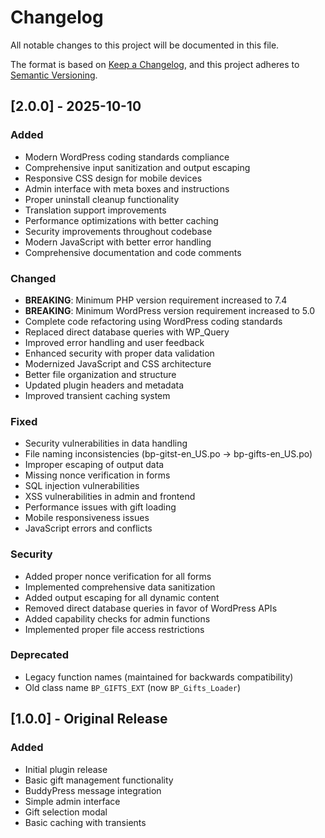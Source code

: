 # Changelog

All notable changes to this project will be documented in this file.

The format is based on [Keep a Changelog](https://keepachangelog.com/en/1.0.0/),
and this project adheres to [Semantic Versioning](https://semver.org/spec/v2.0.0.html).

## [2.0.0] - 2025-10-10

### Added
- Modern WordPress coding standards compliance
- Comprehensive input sanitization and output escaping
- Responsive CSS design for mobile devices
- Admin interface with meta boxes and instructions
- Proper uninstall cleanup functionality
- Translation support improvements
- Performance optimizations with better caching
- Security improvements throughout codebase
- Modern JavaScript with better error handling
- Comprehensive documentation and code comments

### Changed
- **BREAKING**: Minimum PHP version requirement increased to 7.4
- **BREAKING**: Minimum WordPress version requirement increased to 5.0
- Complete code refactoring using WordPress coding standards
- Replaced direct database queries with WP_Query
- Improved error handling and user feedback
- Enhanced security with proper data validation
- Modernized JavaScript and CSS architecture
- Better file organization and structure
- Updated plugin headers and metadata
- Improved transient caching system

### Fixed
- Security vulnerabilities in data handling
- File naming inconsistencies (bp-gitst-en_US.po → bp-gifts-en_US.po)
- Improper escaping of output data
- Missing nonce verification in forms
- SQL injection vulnerabilities
- XSS vulnerabilities in admin and frontend
- Performance issues with gift loading
- Mobile responsiveness issues
- JavaScript errors and conflicts

### Security
- Added proper nonce verification for all forms
- Implemented comprehensive data sanitization
- Added output escaping for all dynamic content
- Removed direct database queries in favor of WordPress APIs
- Added capability checks for admin functions
- Implemented proper file access restrictions

### Deprecated
- Legacy function names (maintained for backwards compatibility)
- Old class name `BP_GIFTS_EXT` (now `BP_Gifts_Loader`)

## [1.0.0] - Original Release

### Added
- Initial plugin release
- Basic gift management functionality
- BuddyPress message integration
- Simple admin interface
- Gift selection modal
- Basic caching with transients